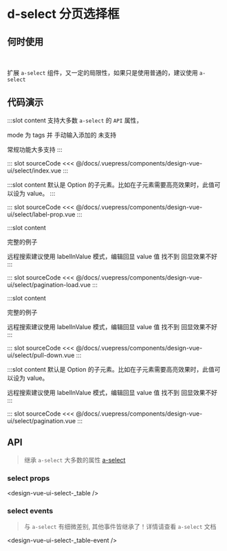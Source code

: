# d-select 分页选择框

## 何时使用

<br/>

扩展 `a-select` 组件，又一定的局限性，如果只是使用普通的，建议使用 `a-select`

## 代码演示
<box>
<tag text="基本">
<design-vue-ui-select-index />

:::slot content
支持大多数 `a-select` 的 `API` 属性，

mode 为 tags 并 手动输入添加的 未支持

常规功能大多支持
:::

::: slot sourceCode
<<< @/docs/.vuepress/components/design-vue-ui/select/index.vue
:::

</tag>
<tag text="回填到选择框的 Option 的属性值-optionLabelProp">
<design-vue-ui-select-label-prop />

:::slot content
默认是 Option 的子元素。比如在子元素需要高亮效果时，此值可以设为 value。
:::

::: slot sourceCode
<<< @/docs/.vuepress/components/design-vue-ui/select/label-prop.vue
:::

</tag>

<tag text="分页-pagination-动态加载">
<design-vue-ui-select-pagination-load />

:::slot content

完整的例子

远程搜索建议使用 labelInValue 模式，编辑回显 value 值 找不到 回显效果不好
:::

::: slot sourceCode
<<< @/docs/.vuepress/components/design-vue-ui/select/pagination-load.vue
:::

</tag>
<tag text="上滑分页">
<design-vue-ui-select-pull-down />

:::slot content

完整的例子

远程搜索建议使用 labelInValue 模式，编辑回显 value 值 找不到 回显效果不好
:::

::: slot sourceCode
<<< @/docs/.vuepress/components/design-vue-ui/select/pull-down.vue
:::

</tag>
<tag text="分页-pagination">
<design-vue-ui-select-pagination />

:::slot content
默认是 Option 的子元素。比如在子元素需要高亮效果时，此值可以设为 value。

远程搜索建议使用 labelInValue 模式，编辑回显 value 值 找不到 回显效果不好
:::

::: slot sourceCode
<<< @/docs/.vuepress/components/design-vue-ui/select/pagination.vue
:::

</tag>
</box>

## API

> 继承 `a-select` 大多数的属性 [a-select](https://1x.antdv.com/components/select-cn/#API)

### select props

<design-vue-ui-select-_table />

### select events

> 与 `a-select` 有细微差别, 其他事件皆继承了！详情请查看 `a-select` 文档

<design-vue-ui-select-_table-event />

